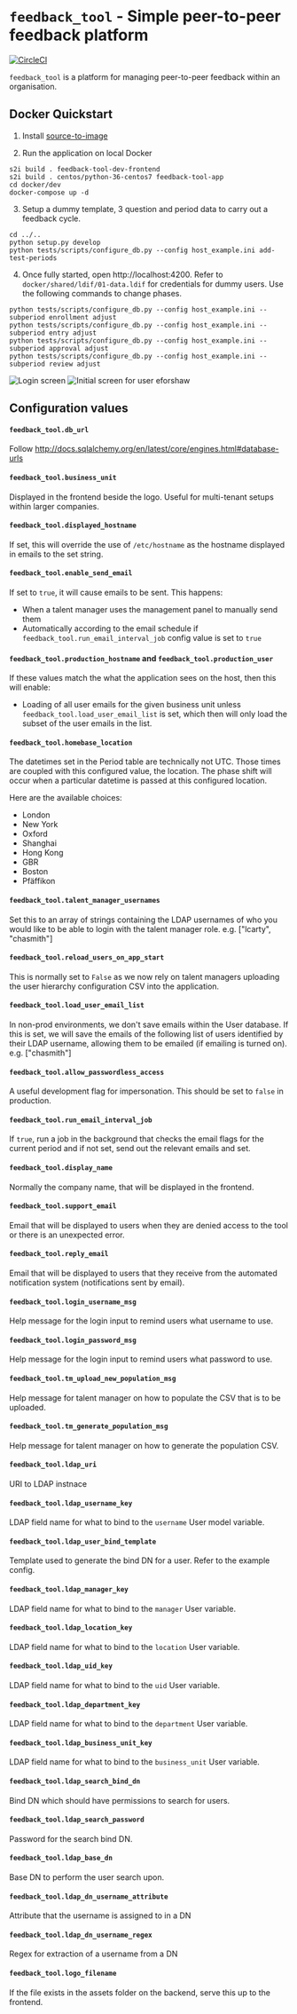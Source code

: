 # `feedback_tool` - Simple peer-to-peer feedback platform

[![CircleCI](https://circleci.com/gh/manahl/feedback_tool.svg?style=svg)](https://circleci.com/gh/manahl/feedback_tool)

`feedback_tool` is a platform for managing peer-to-peer feedback within an 
organisation.

## Docker Quickstart

1. Install [source-to-image](https://github.com/openshift/source-to-image#installation)

2. Run the application on local Docker
```
s2i build . feedback-tool-dev-frontend
s2i build . centos/python-36-centos7 feedback-tool-app 
cd docker/dev
docker-compose up -d
```

3. Setup a dummy template, 3 question and period data to carry out a feedback cycle.
```
cd ../..
python setup.py develop
python tests/scripts/configure_db.py --config host_example.ini add-test-periods
```

4. Once fully started, open http://localhost:4200. Refer to `docker/shared/ldif/01-data.ldif` 
for credentials for dummy users. Use the following commands to change phases.

```
python tests/scripts/configure_db.py --config host_example.ini --subperiod enrollment adjust
python tests/scripts/configure_db.py --config host_example.ini --subperiod entry adjust
python tests/scripts/configure_db.py --config host_example.ini --subperiod approval adjust
python tests/scripts/configure_db.py --config host_example.ini --subperiod review adjust
```

![Login screen](/docs/login.png?raw=true "Login screen")
![Initial screen for user eforshaw](/docs/welcome.png?raw=true "Initial screen for user eforshaw")

## Configuration values

#### `feedback_tool.db_url`
Follow http://docs.sqlalchemy.org/en/latest/core/engines.html#database-urls

#### `feedback_tool.business_unit`
Displayed in the frontend beside the logo. Useful for multi-tenant setups 
within larger companies.

#### `feedback_tool.displayed_hostname`
If set, this will override the use of `/etc/hostname` as the hostname 
displayed in emails to the set string.

#### `feedback_tool.enable_send_email`
If set to `true`, it will cause emails to be sent. This happens:

* When a talent manager uses the management panel to manually send them
* Automatically according to the email schedule if 
  `feedback_tool.run_email_interval_job` config value is set to `true`

#### `feedback_tool.production_hostname` and `feedback_tool.production_user`
If these values match the what the application sees on the host, then
this will enable:

* Loading of all user emails for the given business unit unless
  `feedback_tool.load_user_email_list` is set, which then will only
  load the subset of the user emails in the list.

<a name="homebase-location">

#### `feedback_tool.homebase_location`
The datetimes set in the Period table are technically not UTC. Those times 
are coupled with this configured value, the location. The phase shift will 
occur when a particular datetime is passed at this configured location.

Here are the available choices:
* London
* New York
* Oxford
* Shanghai
* Hong Kong
* GBR
* Boston
* Pfäffikon


#### `feedback_tool.talent_manager_usernames`
Set this to an array of strings containing the LDAP usernames
of who you would like to be able to login with the talent manager role.
e.g. ["lcarty", "chasmith"]

#### `feedback_tool.reload_users_on_app_start`
This is normally set to `False` as we now rely on talent managers uploading 
the user hierarchy configuration CSV into the application.

#### `feedback_tool.load_user_email_list`
In non-prod environments, we don't save emails within the User database.
If this is set, we will save the emails of the following list of users
identified by their LDAP username, allowing them to be emailed
(if emailing is turned on).
e.g. ["chasmith"]

#### `feedback_tool.allow_passwordless_access`
A useful development flag for impersonation. This should be set to
`false` in production.

#### `feedback_tool.run_email_interval_job`
If `true`, run a job in the background that checks the email flags for
the current period and if not set, send out the relevant emails and set.


#### `feedback_tool.display_name`
Normally the company name, that will be displayed in the frontend.

#### `feedback_tool.support_email`
Email that will be displayed to users when they are denied access to the tool 
or there is an unexpected error.

#### `feedback_tool.reply_email`
Email that will be displayed to users that they receive from the automated 
notification system (notifications sent by email).

#### `feedback_tool.login_username_msg`
Help message for the login input to remind users what username to use.

#### `feedback_tool.login_password_msg`
Help message for the login input to remind users what password to use.

#### `feedback_tool.tm_upload_new_population_msg`
Help message for talent manager on how to populate the CSV that is to be 
uploaded.

#### `feedback_tool.tm_generate_population_msg`
Help message for talent manager on how to generate the population CSV.

#### `feedback_tool.ldap_uri`
URI to LDAP instnace

#### `feedback_tool.ldap_username_key`
LDAP field name for what to bind to the `username` User model variable. 

#### `feedback_tool.ldap_user_bind_template`
Template used to generate the bind DN for a user. Refer to the example config.

#### `feedback_tool.ldap_manager_key`
LDAP field name for what to bind to the `manager` User variable. 

#### `feedback_tool.ldap_location_key`
LDAP field name for what to bind to the `location` User variable. 

#### `feedback_tool.ldap_uid_key`
LDAP field name for what to bind to the `uid` User variable. 

#### `feedback_tool.ldap_department_key`
LDAP field name for what to bind to the `department` User variable. 

#### `feedback_tool.ldap_business_unit_key`
LDAP field name for what to bind to the `business_unit` User variable. 

#### `feedback_tool.ldap_search_bind_dn`
Bind DN which should have permissions to search for users.

#### `feedback_tool.ldap_search_password`
Password for the search bind DN.

#### `feedback_tool.ldap_base_dn`
Base DN to perform the user search upon.

#### `feedback_tool.ldap_dn_username_attribute`
Attribute that the username is assigned to in a DN

#### `feedback_tool.ldap_dn_username_regex`
Regex for extraction of a username from a DN

#### `feedback_tool.logo_filename`
If the file exists in the assets folder on the backend, serve this up to the frontend.
